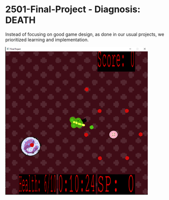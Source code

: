 # 2501-Final-Project - Diagnosis: DEATH

Instead of focusing on good game design, as done in our usual projects, we prioritized learning and implementation.

<img src="textures/game_showcase.png" alt="a photo of our game">
